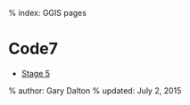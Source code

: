 % index: GGIS pages


# Code7

- [Stage 5](code7_stage5.html)



% author: Gary Dalton
% updated: July 2, 2015
